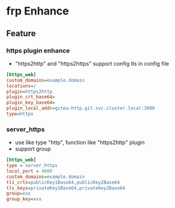 # frp Enhance

## Feature

### https plugin enhance

* "https2http" and "https2https" support config tls in config file

```ini
[https_web]
custom_domains=example.domain
locations=/
plugin=https2http
plugin_crt_base64=
plugin_key_base64=
plugin_local_addr=gitea-http.git.svc.cluster.local:3000
type=https
```

### server_https

* use like type "http", function like "https2http" plugin
* support group

```ini
[https_web]
type = server_https
local_port = 4000
custom_domains=example.domain
tls_crts=publicKey1Base64,publicKey2Base64
tls_keys=privateKey1Base64,privateKey2Base64
group=xxx
group_key=xxx
```